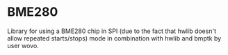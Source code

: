 # BME280
Library for using a BME280 chip in SPI (due to the fact that hwlib doesn't allow repeated starts/stops) mode in combination with hwlib and bmptk by user wovo.
